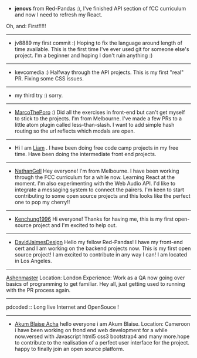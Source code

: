 
* **jenovs** from Red-Pandas :), I've finished API section of fCC curriculum and now I need to refresh my React.

Oh, and: First!!!!!

---

* jv8889 my first commit :) Hoping to fix the language around length of time available. This is the first time I've ever used git for someone else's project. I'm a beginner and hoping I don't ruin anything :)

---

* kevcomedia :) Halfway through the API projects. This is my first "real" PR. Fixing some CSS issues.

---

* my third try :) sorry.

---

* [MarcoThePoro](https://github.com/MarcoThePoro) :) Did all the exercises in front-end but can't get myself to stick to the projects. I'm from Melbourne. I've made a few PRs to a little atom plugin called less-than-slash. I want to add simple hash routing so the url reflects which modals are open.

---
* Hi I am [Liam](https://github.com/liam345) . I have been doing free code camp projects in my free time. Have been doing the intermediate front end projects.

---
* [NathanGell](https://github.com/NathanGell) Hey everyone! I'm from Melbourne. I have been working through the FCC curriculum for a while now. Learning React at the moment. I'm also experimenting with the Web Audio API. I'd like to integrate a messaging system to connect the pairers. I'm keen to start contributing to some open source projects and this looks like the perfect one to pop my cherry!!

---
* [Kenchung1996](https://github.com/kenchung1996) Hi everyone! Thanks for having me, this is my first open-source project and I'm excited to help out.
---
* [DavidJaimesDesign](https://github.com/DavidJaimesDesign) Hello my fellow Red-Pandas! I have my front-end cert and I am working on the backend projects now. This is my first open source project! I am excited to contribute in any way I can! I am located in Los Angeles.
---
[Ashenmaster](https://github.com/Ashenmaster)
Location: London
Experience: Work as a QA now going over basics of programming to get familiar.
Hey all, just getting used to running with the PR process again.

----
pdcoded :: Long live Internet and OpenSouce !

---
* [Akum Blaise Acha](https://github.com/Akum65358Blaise) hello everyone i am Akum Blaise.
Location: Cameroon
i have been working on frond end web development for a while now.versed with Javascript html5 css3 bootstrap4 and many more.hope to contribute to the realisation of a perfect user interface for the project.
happy to finally join an open source platform.
